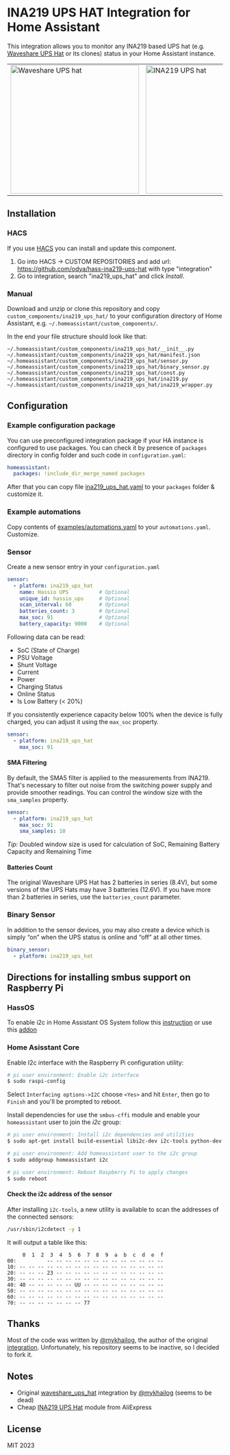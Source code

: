 # INA219 UPS HAT Integration for Home Assistant

This integration allows you to monitor any INA219 based UPS hat (e.g. [Waveshare UPS Hat](https://www.waveshare.com/wiki/UPS_HAT) or its clones) status in your Home Assistant instance.

<table border="0">
<tr>
<td valign="top"><img alt="Waveshare UPS hat" src="https://user-images.githubusercontent.com/1454659/114266149-595d6280-99fd-11eb-9056-dd0fbe178ecc.png" width="300" height="auto"></td>
<td valign="top"><img alt="INA219 UPS hat" src="https://raw.githubusercontent.com/odya/hass-ina219-ups-hat/33137ea16042972f65d71bea2709fe8e60679914/docs/INA219_3S_UPS.jpg" width="300" height="auto"></td>
</tr>
</table>

## Installation
### HACS
If you use [HACS](https://hacs.xyz/) you can install and update this component.
1. Go into HACS -> CUSTOM REPOSITORIES and add url: https://github.com/odya/hass-ina219-ups-hat with type "integration"
2. Go to integration, search "ina219_ups_hat" and click *Install*.


### Manual
Download and unzip or clone this repository and copy `custom_components/ina219_ups_hat/` to your configuration directory of Home Assistant, e.g. `~/.homeassistant/custom_components/`.

In the end your file structure should look like that:
```
~/.homeassistant/custom_components/ina219_ups_hat/__init__.py
~/.homeassistant/custom_components/ina219_ups_hat/manifest.json
~/.homeassistant/custom_components/ina219_ups_hat/sensor.py
~/.homeassistant/custom_components/ina219_ups_hat/binary_sensor.py
~/.homeassistant/custom_components/ina219_ups_hat/const.py
~/.homeassistant/custom_components/ina219_ups_hat/ina219.py
~/.homeassistant/custom_components/ina219_ups_hat/ina219_wrapper.py
```

## Configuration
### Example configuration package
You can use preconfigured integration package if your HA instance is configured to use packages. 
You can check it by presence of `packages` directory in config folder and such code in `configuration.yaml`:
```yaml
homeassistant:
  packages: !include_dir_merge_named packages
```
After that you can copy file [ina219_ups_hat.yaml](/examples/packages/ina219_ups_hat.yaml) to your `packages` folder & customize it.

### Example automations
Copy contents of [examples/automations.yaml](/examples/automations.yaml) to your `automations.yaml`. Customize.

### Sensor
Create a new sensor entry in your `configuration.yaml` 

```yaml
sensor:
  - platform: ina219_ups_hat
    name: Hassio UPS          # Optional
    unique_id: hassio_ups     # Optional
    scan_interval: 60         # Optional
    batteries_count: 3        # Optional
    max_soc: 91               # Optional
    battery_capacity: 9000    # Optional
```
Following data can be read:
 - SoC (State of Charge)
 - PSU Voltage
 - Shunt Voltage
 - Current
 - Power
 - Charging Status
 - Online Status
 - Is Low Battery (< 20%)

If you consistently experience capacity below 100% when the device is fully charged, you can adjust it using the `max_soc` property.

```yaml
sensor:
  - platform: ina219_ups_hat
    max_soc: 91                      
```

#### SMA Filtering
By default, the SMA5 filter is applied to the measurements from INA219. That's necessary to filter out noise from the switching power supply and provide smoother readings. You can control the window size with the `sma_samples` property.

```yaml
sensor:
  - platform: ina219_ups_hat
    max_soc: 91
    sma_samples: 10                    
```

*Tip:* Doubled window size is used for calculation of SoC, Remaining Battery Capacity and Remaining Time

#### Batteries Count
The original Waveshare UPS Hat has 2 batteries in series (8.4V), but some versions of the UPS Hats may have 3 batteries (12.6V). If you have more than 2 batteries in series, use the `batteries_count` parameter.

### Binary Sensor
In addition to the  sensor devices, you may also create a device which is simply “on” when the UPS status is online and “off” at all other times.

```yaml
binary_sensor:
  - platform: ina219_ups_hat
```

## Directions for installing smbus support on Raspberry Pi

### HassOS

To enable i2c in Home Assistant OS System follow this [instruction](https://www.home-assistant.io/common-tasks/os/#enable-i2c) or
use this [addon](https://community.home-assistant.io/t/add-on-hassos-i2c-configurator/264167)

### Home Asisstant Core

Enable I2c interface with the Raspberry Pi configuration utility:

```bash
# pi user environment: Enable i2c interface
$ sudo raspi-config
```

Select `Interfacing options->I2C` choose `<Yes>` and hit `Enter`, then go to `Finish` and you'll be prompted to reboot.

Install dependencies for use the `smbus-cffi` module and enable your `homeassistant` user to join the _i2c_ group:

```bash
# pi user environment: Install i2c dependencies and utilities
$ sudo apt-get install build-essential libi2c-dev i2c-tools python-dev libffi-dev

# pi user environment: Add homeassistant user to the i2c group
$ sudo addgroup homeassistant i2c

# pi user environment: Reboot Raspberry Pi to apply changes
$ sudo reboot
```

#### Check the i2c address of the sensor

After installing `i2c-tools`, a new utility is available to scan the addresses of the connected sensors:

```bash
/usr/sbin/i2cdetect -y 1
```

It will output a table like this:

```text
     0  1  2  3  4  5  6  7  8  9  a  b  c  d  e  f
00:          -- -- -- -- -- -- -- -- -- -- -- -- --
10: -- -- -- -- -- -- -- -- -- -- -- -- -- -- -- --
20: -- -- -- 23 -- -- -- -- -- -- -- -- -- -- -- --
30: -- -- -- -- -- -- -- -- -- -- -- -- -- -- -- --
40: 40 -- -- -- -- -- UU -- -- -- -- -- -- -- -- --
50: -- -- -- -- -- -- -- -- -- -- -- -- -- -- -- --
60: -- -- -- -- -- -- -- -- -- -- -- -- -- -- -- --
70: -- -- -- -- -- -- -- 77
```

## Thanks
Most of the code was written by [@mykhailog](https://github.com/mykhailog), the author of the original [integration](https://github.com/mykhailog/hacs_waveshare_ups_hat). Unfortunately, his repository seems to be inactive, so I decided to fork it.

## Notes
- Original [waveshare_ups_hat](https://github.com/mykhailog/hacs_waveshare_ups_hat) integration by [@mykhailog](https://github.com/mykhailog) (seems to be dead)
- Cheap [INA219 UPS Hat](https://www.aliexpress.com/item/1005005071564178.html) module from AliExpress

## License
MIT 2023

